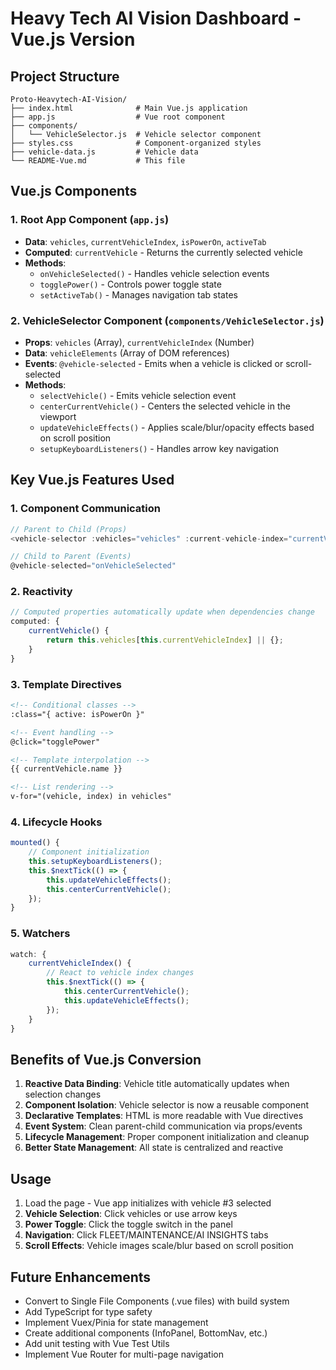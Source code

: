 # Heavy Tech AI Vision Dashboard - Vue.js Version

## Project Structure

```
Proto-Heavytech-AI-Vision/
├── index.html              # Main Vue.js application
├── app.js                  # Vue root component
├── components/
│   └── VehicleSelector.js  # Vehicle selector component
├── styles.css              # Component-organized styles
├── vehicle-data.js         # Vehicle data
└── README-Vue.md           # This file
```

## Vue.js Components

### 1. Root App Component (`app.js`)
- **Data**: `vehicles`, `currentVehicleIndex`, `isPowerOn`, `activeTab`
- **Computed**: `currentVehicle` - Returns the currently selected vehicle
- **Methods**: 
  - `onVehicleSelected()` - Handles vehicle selection events
  - `togglePower()` - Controls power toggle state
  - `setActiveTab()` - Manages navigation tab states

### 2. VehicleSelector Component (`components/VehicleSelector.js`)
- **Props**: `vehicles` (Array), `currentVehicleIndex` (Number)
- **Data**: `vehicleElements` (Array of DOM references)
- **Events**: `@vehicle-selected` - Emits when a vehicle is clicked or scroll-selected
- **Methods**:
  - `selectVehicle()` - Emits vehicle selection event
  - `centerCurrentVehicle()` - Centers the selected vehicle in the viewport
  - `updateVehicleEffects()` - Applies scale/blur/opacity effects based on scroll position
  - `setupKeyboardListeners()` - Handles arrow key navigation

## Key Vue.js Features Used

### 1. **Component Communication**
```javascript
// Parent to Child (Props)
<vehicle-selector :vehicles="vehicles" :current-vehicle-index="currentVehicleIndex">

// Child to Parent (Events)
@vehicle-selected="onVehicleSelected"
```

### 2. **Reactivity**
```javascript
// Computed properties automatically update when dependencies change
computed: {
    currentVehicle() {
        return this.vehicles[this.currentVehicleIndex] || {};
    }
}
```

### 3. **Template Directives**
```html
<!-- Conditional classes -->
:class="{ active: isPowerOn }"

<!-- Event handling -->
@click="togglePower"

<!-- Template interpolation -->
{{ currentVehicle.name }}

<!-- List rendering -->
v-for="(vehicle, index) in vehicles"
```

### 4. **Lifecycle Hooks**
```javascript
mounted() {
    // Component initialization
    this.setupKeyboardListeners();
    this.$nextTick(() => {
        this.updateVehicleEffects();
        this.centerCurrentVehicle();
    });
}
```

### 5. **Watchers**
```javascript
watch: {
    currentVehicleIndex() {
        // React to vehicle index changes
        this.$nextTick(() => {
            this.centerCurrentVehicle();
            this.updateVehicleEffects();
        });
    }
}
```

## Benefits of Vue.js Conversion

1. **Reactive Data Binding**: Vehicle title automatically updates when selection changes
2. **Component Isolation**: Vehicle selector is now a reusable component
3. **Declarative Templates**: HTML is more readable with Vue directives
4. **Event System**: Clean parent-child communication via props/events
5. **Lifecycle Management**: Proper component initialization and cleanup
6. **Better State Management**: All state is centralized and reactive

## Usage

1. Load the page - Vue app initializes with vehicle #3 selected
2. **Vehicle Selection**: Click vehicles or use arrow keys
3. **Power Toggle**: Click the toggle switch in the panel
4. **Navigation**: Click FLEET/MAINTENANCE/AI INSIGHTS tabs
5. **Scroll Effects**: Vehicle images scale/blur based on scroll position

## Future Enhancements

- Convert to Single File Components (.vue files) with build system
- Add TypeScript for type safety
- Implement Vuex/Pinia for state management
- Create additional components (InfoPanel, BottomNav, etc.)
- Add unit testing with Vue Test Utils
- Implement Vue Router for multi-page navigation 